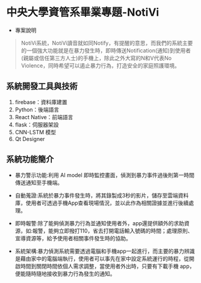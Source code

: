 # 中央大學資管系畢業專題-NotiVi

- 專案說明

> NotiVi系統，NotiVi讀音就如同Notify，有提醒的意思，而我們的系統主要的一個強大功能就是在暴力發生時，即時傳送Notification(通知)到使用者(親屬或信任第三方人士)的手機上，除此之外大寫的N和V代表No Violence，同時希望可以遏止暴力行為，打造安全的家庭照護環境。


## 系統開發工具與技術

1. firebase：資料庫建置
2. Python：後端語言
3. React Native：前端語言
4. flask：伺服器架設
5. CNN-LSTM 模型
6. Qt Designer




## 系統功能簡介

- 暴力警示功能:利用 AI model 即時監控畫面，偵測到暴力事件過後則第一時間傳送通知至手機端。


- 自動蒐證:系統於暴力事件發生時，將其錄製成3秒的影片，儲存至雲端資料庫，使用者可透過手機App查看現場情況，並以此作為相關證據並進行後續處理。



- 即時報警:除了能夠偵測暴力行為並通知使用者外，app還提供額外的求助資源，如:報警，能夠立即撥打110，省去打開電話輸入號碼的時間；處理原則、宣導資源等，給予使用者相關事件發生時的協助。

- 系統架構:暴力偵測系統需要透過電腦和手機app一起進行，而主要的暴力辨識是藉由家中的電腦端執行，使用者可以事先在家中設定系統運行的時程，從開啟時間到關閉時間依個人需求調整，當使用者外出時，只要有下載手機 app，便能隨時隨地接收到暴力行為發生的通知。


   
